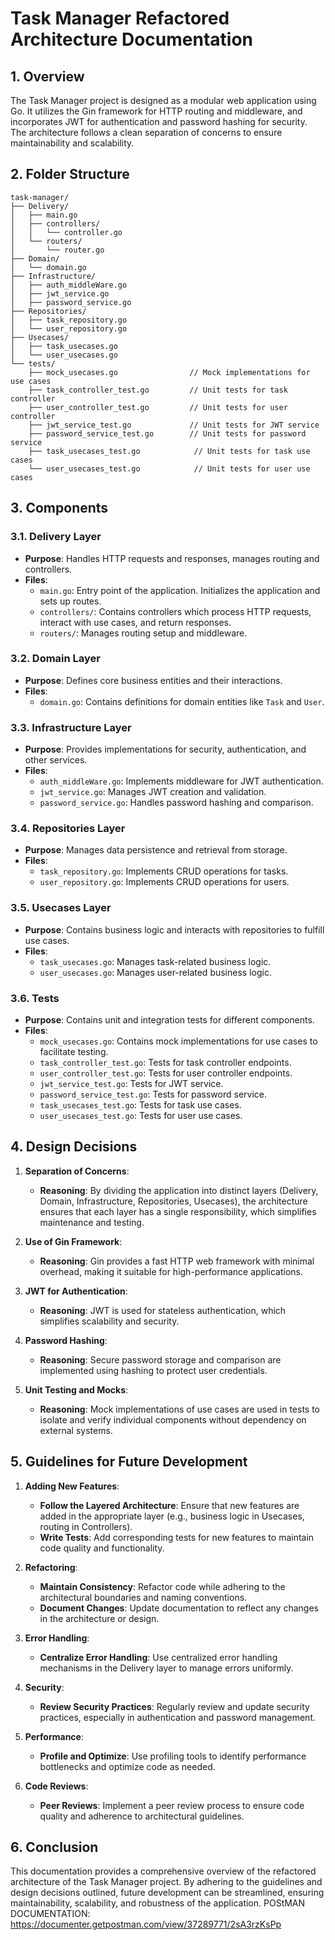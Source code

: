 # Task Manager Refactored Architecture Documentation

## 1. Overview

The Task Manager project is designed as a modular web application using Go. It utilizes the Gin framework for HTTP routing and middleware, and incorporates JWT for authentication and password hashing for security. The architecture follows a clean separation of concerns to ensure maintainability and scalability.

## 2. Folder Structure

```plaintext
task-manager/
├── Delivery/
│   ├── main.go
│   ├── controllers/
│   │   └── controller.go
│   └── routers/
│       └── router.go
├── Domain/
│   └── domain.go
├── Infrastructure/
│   ├── auth_middleWare.go
│   ├── jwt_service.go
│   ├── password_service.go
├── Repositories/
│   ├── task_repository.go
│   └── user_repository.go
├── Usecases/
│   ├── task_usecases.go
│   └── user_usecases.go
└── tests/
    ├── mock_usecases.go                // Mock implementations for use cases
    ├── task_controller_test.go         // Unit tests for task controller
    ├── user_controller_test.go         // Unit tests for user controller
    ├── jwt_service_test.go             // Unit tests for JWT service
    ├── password_service_test.go        // Unit tests for password service
    ├── task_usecases_test.go            // Unit tests for task use cases
    └── user_usecases_test.go            // Unit tests for user use cases
```

## 3. Components

### 3.1. Delivery Layer

- **Purpose**: Handles HTTP requests and responses, manages routing and controllers.
- **Files**:
  - `main.go`: Entry point of the application. Initializes the application and sets up routes.
  - `controllers/`: Contains controllers which process HTTP requests, interact with use cases, and return responses.
  - `routers/`: Manages routing setup and middleware.

### 3.2. Domain Layer

- **Purpose**: Defines core business entities and their interactions.
- **Files**:
  - `domain.go`: Contains definitions for domain entities like `Task` and `User`.

### 3.3. Infrastructure Layer

- **Purpose**: Provides implementations for security, authentication, and other services.
- **Files**:
  - `auth_middleWare.go`: Implements middleware for JWT authentication.
  - `jwt_service.go`: Manages JWT creation and validation.
  - `password_service.go`: Handles password hashing and comparison.

### 3.4. Repositories Layer

- **Purpose**: Manages data persistence and retrieval from storage.
- **Files**:
  - `task_repository.go`: Implements CRUD operations for tasks.
  - `user_repository.go`: Implements CRUD operations for users.

### 3.5. Usecases Layer

- **Purpose**: Contains business logic and interacts with repositories to fulfill use cases.
- **Files**:
  - `task_usecases.go`: Manages task-related business logic.
  - `user_usecases.go`: Manages user-related business logic.

### 3.6. Tests

- **Purpose**: Contains unit and integration tests for different components.
- **Files**:
  - `mock_usecases.go`: Contains mock implementations for use cases to facilitate testing.
  - `task_controller_test.go`: Tests for task controller endpoints.
  - `user_controller_test.go`: Tests for user controller endpoints.
  - `jwt_service_test.go`: Tests for JWT service.
  - `password_service_test.go`: Tests for password service.
  - `task_usecases_test.go`: Tests for task use cases.
  - `user_usecases_test.go`: Tests for user use cases.

## 4. Design Decisions

1. **Separation of Concerns**:
   - **Reasoning**: By dividing the application into distinct layers (Delivery, Domain, Infrastructure, Repositories, Usecases), the architecture ensures that each layer has a single responsibility, which simplifies maintenance and testing.

2. **Use of Gin Framework**:
   - **Reasoning**: Gin provides a fast HTTP web framework with minimal overhead, making it suitable for high-performance applications.

3. **JWT for Authentication**:
   - **Reasoning**: JWT is used for stateless authentication, which simplifies scalability and security.

4. **Password Hashing**:
   - **Reasoning**: Secure password storage and comparison are implemented using hashing to protect user credentials.

5. **Unit Testing and Mocks**:
   - **Reasoning**: Mock implementations of use cases are used in tests to isolate and verify individual components without dependency on external systems.

## 5. Guidelines for Future Development

1. **Adding New Features**:
   - **Follow the Layered Architecture**: Ensure that new features are added in the appropriate layer (e.g., business logic in Usecases, routing in Controllers).
   - **Write Tests**: Add corresponding tests for new features to maintain code quality and functionality.

2. **Refactoring**:
   - **Maintain Consistency**: Refactor code while adhering to the architectural boundaries and naming conventions.
   - **Document Changes**: Update documentation to reflect any changes in the architecture or design.

3. **Error Handling**:
   - **Centralize Error Handling**: Use centralized error handling mechanisms in the Delivery layer to manage errors uniformly.

4. **Security**:
   - **Review Security Practices**: Regularly review and update security practices, especially in authentication and password management.

5. **Performance**:
   - **Profile and Optimize**: Use profiling tools to identify performance bottlenecks and optimize code as needed.

6. **Code Reviews**:
   - **Peer Reviews**: Implement a peer review process to ensure code quality and adherence to architectural guidelines.

## 6. Conclusion

This documentation provides a comprehensive overview of the refactored architecture of the Task Manager project. By adhering to the guidelines and design decisions outlined, future development can be streamlined, ensuring maintainability, scalability, and robustness of the application.
POStMAN DOCUMENTATION: https://documenter.getpostman.com/view/37289771/2sA3rzKsPp